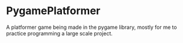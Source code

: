 # PygamePlatformer
A platformer game being made in the pygame library, mostly for me to practice programming a large scale project.
